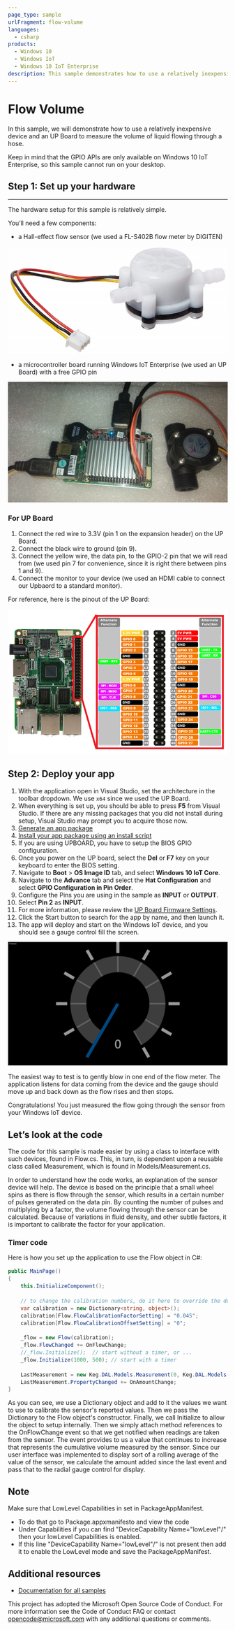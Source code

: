 ```yaml
---
page_type: sample
urlFragment: flow-volume
languages:
  - csharp
products:
  - Windows 10
  - Windows IoT 
  - Windows 10 IoT Enterprise
description: This sample demonstrates how to use a relatively inexpensive device and an UP Board to measure the volume of liquid flowing through a hose.
---
```


# Flow Volume

In this sample, we will demonstrate how to use a relatively inexpensive device and an UP Board to measure the volume of liquid flowing through a hose.

Keep in mind that the GPIO APIs are only available on Windows 10 IoT Enterprise, so this sample cannot run on your desktop.

## Step 1: Set up your hardware
___
The hardware setup for this sample is relatively simple.

You’ll need a few components:

*   a Hall-effect flow sensor (we used a FL-S402B flow meter by DIGITEN)

![Flow Sensor](../../../Resources/FlowSensor.jpg)

*   a microcontroller board running Windows IoT Enterprise (we used an UP Board) with a free GPIO pin

![Assembled Components](../../../Resources/Assembled.jpg)

### For UP Board

1.  Connect the red wire to 3.3V (pin 1 on the expansion header) on the UP Board.
2.  Connect the black wire to ground (pin 9).
3.  Connect the yellow wire, the data pin, to the GPIO-2 pin that we will read from (we used pin 7 for convenience, since it is right there between pins 1 and 9).
4.  Connect the monitor to your device (we used an HDMI cable to connect our Upbaord to a standard monitor).

For reference, here is the pinout of the UP Board:

![](../../../Resources/Upboard_Pinout.png)

## Step 2: Deploy your app

1. With the application open in Visual Studio, set the architecture in the toolbar dropdown. We use `x64` since we used the UP Board.
1. When everything is set up, you should be able to press **F5** from Visual Studio. If there are any missing packages that you did not install during setup, Visual Studio may prompt you to acquire those now. 
1. [Generate an app package](https://docs.microsoft.com/windows/msix/package/packaging-uwp-apps#generate-an-app-package)
1. [Install your app package using an install script](https://docs.microsoft.com/windows/msix/package/packaging-uwp-apps#install-your-app-package-using-an-install-script)
1. If you are using UPBOARD, you have to setup the BIOS GPIO configuration.
1. Once you power on the UP board, select the **Del** or **F7** key on your keyboard to enter the BIOS setting.
1. Navigate to **Boot** > **OS Image ID** tab, and select **Windows 10 IoT Core**.
1. Navigate to the **Advance** tab and select the **Hat Configuration** and select **GPIO Configuration in Pin Order**.
1. Configure the Pins you are using in the sample as **INPUT** or **OUTPUT**.
1. Select **Pin 2** as **INPUT**.
1. For more information, please review the [UP Board Firmware Settings](https://www.annabooks.com/Articles/Articles_IoT10/Windows-10-IoT-UP-Board-BIOS-RHPROXY-Rev1.3.pdf).
1. Click the Start button to search for the app by name, and then launch it.
1. The app will deploy and start on the Windows IoT device, and you should see a gauge control fill the screen.

![](../../../Resources/Screenshot.jpg)

The easiest way to test is to gently blow in one end of the flow meter.  The application listens for data coming from the device and the gauge should move up and back down as the flow rises and then stops.

Congratulations! You just measured the flow going through the sensor from your Windows IoT device.

## Let’s look at the code

The code for this sample is made easier by using a class to interface with such devices, found in Flow.cs.  This, in turn, is dependent upon a reusable class called Measurement, which is found in Models/Measurement.cs.

In order to understand how the code works, an explanation of the sensor device will help.  The device is based on the principle that a small wheel spins as there is flow through the sensor, which results in a certain number of pulses generated on the data pin.
By counting the number of pulses and multiplying by a factor, the volume flowing through the sensor can be calculated.  Because of variations in fluid density, and other subtle factors, it is important to calibrate the factor for your application.

### Timer code

Here is how you set up the application to use the Flow object in C#:

```csharp
public MainPage()
{
    this.InitializeComponent();

    // to change the calibration numbers, do it here to override the defaults within the code
    var calibration = new Dictionary<string, object>();
    calibration[Flow.FlowCalibrationFactorSetting] = "0.045";
    calibration[Flow.FlowCalibrationOffsetSetting] = "0";

    _flow = new Flow(calibration);
    _flow.FlowChanged += OnFlowChange;
    //_flow.Initialize();  // start without a timer, or ...
    _flow.Initialize(1000, 500); // start with a timer

    LastMeasurement = new Keg.DAL.Models.Measurement(0, Keg.DAL.Models.Measurement.UnitsOfMeasure.Ounces);
    LastMeasurement.PropertyChanged += OnAmountChange;
}
```
As you can see, we use a Dictionary object and add to it the values we want to use to calibrate the sensor's reported values.  Then we pass the Dictionary to the Flow object's constructor.  Finally, we call Initialize to allow the object
to setup internally.  Then we simply attach method references to the OnFlowChange event so that we get notified when readings are taken from the sensor.  The event provides to us a value that continues to increase that 
represents the cumulative volume measured by the sensor.  Since our user interface was implemented to display sort of a rolling average of the value of the sensor, we calculate the amount added since the last event and pass
that to the radial gauge control for display.

## Note

Make sure that LowLevel Capabilities in set in PackageAppManifest.
* To do that go to Package.appxmanifesto and view the code
* Under Capabilities if you can find "DeviceCapability Name="lowLevel"/" then your lowLevel Capabilities is enabled.
* If this line "DeviceCapability Name="lowLevel"/" is not present then add it to enable the LowLevel mode and save the PackageAppManifest.

## Additional resources
* [Documentation for all samples](https://developer.microsoft.com/en-us/windows/iot/samples)

This project has adopted the Microsoft Open Source Code of Conduct. For more information see the Code of Conduct FAQ or contact <opencode@microsoft.com> with any additional questions or comments.
